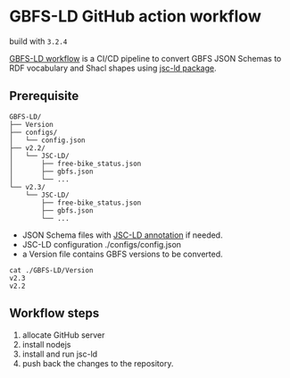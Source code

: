 # GBFS-LD GitHub action workflow

build with `3.2.4`

[GBFS-LD workflow](./github/workflows/gbfs-ld.yml) is a CI/CD pipeline to convert GBFS JSON Schemas to RDF vocabulary and Shacl shapes using [jsc-ld package](https://www.npmjs.com/package/jsc-ld).

## Prerequisite

```
GBFS-LD/
├── Version
├── configs/
│   └── config.json
├── v2.2/
│   └── JSC-LD/
│       ├── free-bike_status.json
│       ├── gbfs.json
│       └── ...
└── v2.3/
    └── JSC-LD/
        ├── free-bike_status.json
        ├── gbfs.json
        └── ...

```
- JSON Schema files with [JSC-LD annotation](https://github.com/jiaoxlong/jsc-ld-spec/blob/main/build/html/jsc_ld_syntax.html) if needed.
- JSC-LD configuration ./configs/config.json
- a Version file contains GBFS versions to be converted. 
```
cat ./GBFS-LD/Version
v2.3
v2.2
```

## Workflow steps

1. allocate GitHub server
2. install nodejs 
3. install and run jsc-ld
4. push back the changes to the repository.




